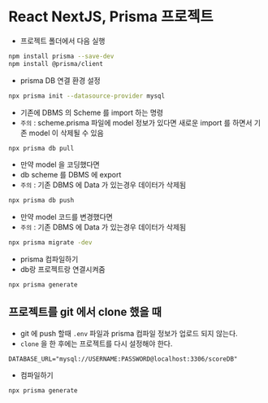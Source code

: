 # React NextJS, Prisma 프로젝트

- 프로젝트 폴더에서 다음 실행

```bash
npm install prisma --save-dev
npm install @prisma/client
```

- prisma DB 연결 환경 설정

```bash
npx prisma init --datasource-provider mysql
```

- 기존에 DBMS 의 Scheme 를 import 하는 명령
- `주의` : scheme.prisma 파일에 model 정보가 있다면 새로운 import 를 하면서 기존 model 이 삭제될 수 있음

```bash
npx prisma db pull
```

- 만약 model 을 코딩했다면
- db scheme 를 DBMS 에 export
- `주의` : 기존 DBMS 에 Data 가 있는경우 데이터가 삭제됨

```bash
npx prisma db push
```

- 만약 model 코드를 변경했다면
- `주의` : 기존 DBMS 에 Data 가 있는경우 데이터가 삭제됨

```bash
npx prisma migrate -dev
```

- prisma 컴파일하기
- db랑 프로젝트랑 연결시켜줌

```bash
npx prisma generate
```

## 프로젝트를 git 에서 clone 했을 때

- git 에 push 할때 `.env` 파일과 prisma 컴파일 정보가 업로드 되지 않는다.
- `clone` 을 한 후에는 프로젝트를 다시 설정해야 한다.

```.env
DATABASE_URL="mysql://USERNAME:PASSWORD@localhost:3306/scoreDB"
```

- 컴파일하기

```bash
npx prisma generate
```
